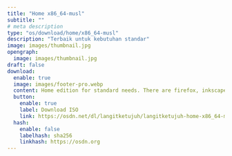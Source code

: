 ```yaml
---
title: "Home x86_64-musl"
subtitle: ""
# meta description
type: "os/download/home/x86_64-musl"
description: "Terbaik untuk kebutuhan standar"
image: images/thumbnail.jpg
opengraph:
  image: images/thumbnail.jpg
draft: false
download:
  enable: true
  image: images/footer-pro.webp
  content: Home edition for standard needs. There are firefox, inkscape, gimp, libreoffice, audio and video codecs. The musl architecture doesn't support non-free apps like nvidia, zoom, discord and others. But some application can be installed via flatpak.
  button:
    enable: true
    label: Download ISO
    link: https://osdn.net/dl/langitketujuh/langitketujuh-home-x86_64-musl-20220710.iso
  hash:
    enable: false
    labelhash: sha256
    linkhash: https://osdn.org
---
```

